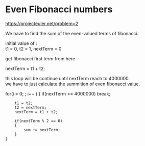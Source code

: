 
# Even Fibonacci numbers

https://projecteuler.net/problem=2

We have to find the sum of the even-valued terms of fibonacci.

initial value of : <br>
t1 = 0, t2 = 1, nextTerm = 0

get fibonacci first term from here

 nextTerm = t1 + t2;

this loop will be continue until nextTerm reach to 4000000. <br>
we have to just calculate the summition of even fibonacci value.

  for(i = 0; ; i++ )
    {
        if(nextTerm >= 4000000) break;

        t1 = t2;
        t2 = nextTerm;
        nextTerm = t1 + t2;

        if(nextTerm % 2 == 0)
        {
            sum += nextTerm;
        }
    }